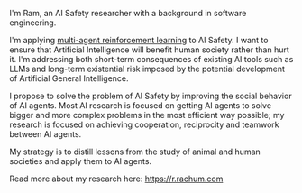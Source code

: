I'm Ram, an AI Safety researcher with a background in software engineering.

I'm applying [multi-agent reinforcement learning](https://en.wikipedia.org/wiki/Multi-agent_reinforcement_learning) to AI Safety. I want to ensure that Artificial Intelligence will benefit human society rather than hurt it. I'm addressing both short-term consequences of existing AI tools such as LLMs and long-term existential risk imposed by the potential development of Artificial General Intelligence.

I propose to solve the problem of AI Safety by improving the social behavior of AI agents. Most AI research is focused on getting AI agents to solve bigger and more complex problems in the most efficient way possible; my research is focused on achieving cooperation, reciprocity and teamwork between AI agents.

My strategy is to distill lessons from the study of animal and human societies and apply them to AI agents.

Read more about my research here: https://r.rachum.com
